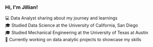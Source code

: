 ### Hi, I'm Jillian!

:computer: Data Analyst sharing about my journey and learnings <br/>
:mortar_board: Studied Data Science at the University of California, San Diego <br/>
:mortar_board: Studied Mechanical Engineering at the University of Texas at Austin <br/>
🌱 Currently working on data analytic projects to showcase my skills <br/>
